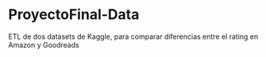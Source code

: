 # ProyectoFinal-Data
ETL de dos datasets de Kaggle, para comparar diferencias entre el rating en Amazon y Goodreads
